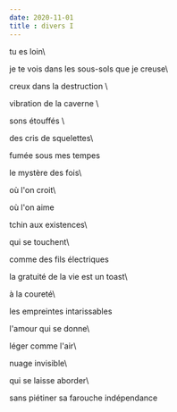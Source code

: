 ```yaml
---
date: 2020-11-01
title : divers I
---
```




tu es loin\

je te vois dans les sous-sols que je creuse\

creux dans la destruction \

vibration de la caverne \

sons étouffés \

des cris de squelettes\

fumée sous mes tempes

le mystère des fois\

où l'on croit\

où l'on aime

tchin aux existences\

qui se touchent\

comme des fils électriques

la gratuité de la vie est un toast\

à la coureté\

les empreintes intarissables

l'amour qui se donne\

léger comme l'air\

nuage invisible\

qui se laisse aborder\

sans piétiner sa farouche indépendance

